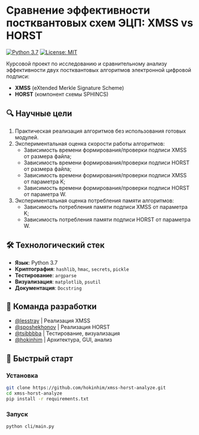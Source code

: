 # Сравнение эффективности постквантовых схем ЭЦП: XMSS vs HORST

[![Python 3.7](https://img.shields.io/badge/python-3.7-blue.svg)](https://www.python.org/downloads/)
[![License: MIT](https://img.shields.io/badge/License-MIT-yellow.svg)](https://opensource.org/licenses/MIT)

Курсовой проект по исследованию и сравнительному анализу эффективности двух постквантовых алгоритмов электронной цифровой подписи:
- **XMSS** (eXtended Merkle Signature Scheme)
- **HORST** (компонент схемы SPHINCS)

## 🔍 Научные цели
1. Практическая реализация алгоритмов без использования готовых модулей.
2. Экспериментальная оценка скорости работы алгоритмов:
   - Зависимость времени формирования/проверки подписи XMSS от размера файла;
   - Зависимость времени формирования/проверки подписи HORST от размера файла; 
   - Зависимость времени формирования/проверки подписи XMSS от параметра K;
   - Зависимость времени формирования/проверки подписи HORST от параметра W.
3. Экспериментальная оценка потребления памяти алгоритмов:
   - Зависимость потребления памяти подписи XMSS от параметра K;
   - Зависимость потребления памяти подписи HORST от параметра W.

## 🛠 Технологический стек
- **Язык**: Python 3.7
- **Криптография**: `hashlib`, `hmac`, `secrets`, `pickle`
- **Тестирование**: `argparse` 
- **Визуализация**: `matplotlib`, `psutil`
- **Документация**: `Docstring`

## 👥 Команда разработки
- [@lesstray](https://github.com/lesstray) | Реализация XMSS
- [@sposhekhonov](https://github.com/sposhekhonov) | Реализация HORST
- [@tsibbbba](https://github.com/tsibbbba) | Тестирование, визуализация
- [@hokinhim](https://github.com/hokinhim) | Архитектура, GUI, анализ

## 🚀 Быстрый старт

### Установка
```bash
git clone https://github.com/hokinhim/xmss-horst-analyze.git
cd xmss-horst-analyze
pip install -r requirements.txt
```

### Запуск
```bash
python cli/main.py
```